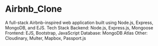# Airbnb_Clone
A full-stack Airbnb-inspired web application built using Node.js, Express, MongoDB, and EJS.  Tech Stack Backend: Node.js, Express.js, Mongoose  Frontend: EJS, Bootstrap, JavaScript  Database: MongoDB Atlas  Other: Cloudinary, Multer, Mapbox, Passport.js
